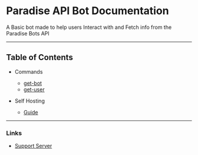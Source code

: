 # Paradise API Bot Documentation
A Basic bot made to help users Interact with and Fetch info from the Paradise Bots API

---

## Table of Contents
 - Commands
   * [get-bot](getBot.md)
    * [get-user](getUser.md)

 - Self Hosting
   * [Guide](selfHosting.md)

---

### Links
* [Support Server](https://paradisebots.net/discord)


